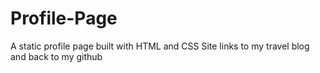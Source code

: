 # Profile-Page
A static profile page built with HTML and CSS
Site links to my travel blog and back to my github
